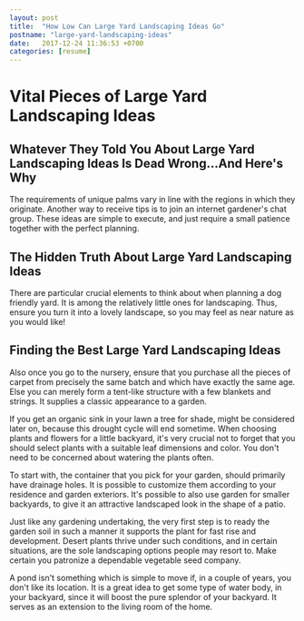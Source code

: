 ```yaml
---
layout: post
title:  "How Low Can Large Yard Landscaping Ideas Go"
postname: "large-yard-landscaping-ideas"
date:   2017-12-24 11:36:53 +0700
categories: [resume]
---
```

 Vital Pieces of Large Yard Landscaping Ideas 
==============================================

 Whatever They Told You About Large Yard Landscaping Ideas Is Dead Wrong...And Here's Why 
------------------------------------------------------------------------------------------

The requirements of unique palms vary in line with the regions in which they originate. Another way to receive tips is to join an internet gardener's chat group. These ideas are simple to execute, and just require a small patience together with the perfect planning.

The Hidden Truth About Large Yard Landscaping Ideas 
----------------------------------------------------

There are particular crucial elements to think about when planning a dog friendly yard. It is among the relatively little ones for landscaping. Thus, ensure you turn it into a lovely landscape, so you may feel as near nature as you would like!

 Finding the Best Large Yard Landscaping Ideas 
-----------------------------------------------

Also once you go to the nursery, ensure that you purchase all the pieces of carpet from precisely the same batch and which have exactly the same age. Else you can merely form a tent-like structure with a few blankets and strings. It supplies a classic appearance to a garden.

If you get an organic sink in your lawn a tree for shade, might be considered later on, because this drought cycle will end sometime. When choosing plants and flowers for a little backyard, it's very crucial not to forget that you should select plants with a suitable leaf dimensions and color. You don't need to be concerned about watering the plants often.

To start with, the container that you pick for your garden, should primarily have drainage holes. It is possible to customize them according to your residence and garden exteriors. It's possible to also use garden for smaller backyards, to give it an attractive landscaped look in the shape of a patio.

Just like any gardening undertaking, the very first step is to ready the garden soil in such a manner it supports the plant for fast rise and development. Desert plants thrive under such conditions, and in certain situations, are the sole landscaping options people may resort to. Make certain you patronize a dependable vegetable seed company.

A pond isn't something which is simple to move if, in a couple of years, you don't like its location. It is a great idea to get some type of water body, in your backyard, since it will boost the pure splendor of your backyard. It serves as an extension to the living room of the home.
